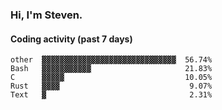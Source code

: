 ### Hi, I'm Steven.

#### Coding activity (past 7 days)
```
other  ▓▓▓▓▓▓▓▓▓▓▓▓▓▓▓▓▓▓▓▓▓▓▓▓▓▓▓▓▓▓  56.74%
Bash   ▓▓▓▓▓▓▓▓▓▓▓                     21.83%
C      ▓▓▓▓▓                           10.05%
Rust   ▓▓▓▓                             9.07%
Text   ▓                                2.31%
```
